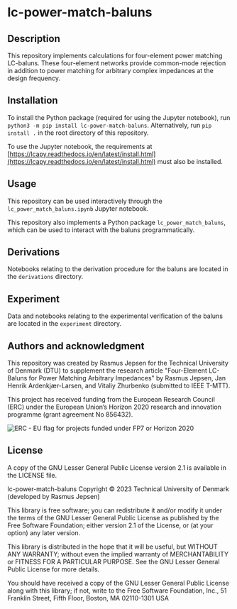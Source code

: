 # lc-power-match-baluns

## Description
This repository implements calculations for four-element power matching LC-baluns.
These four-element networks provide common-mode rejection in addition to power matching for arbitrary complex impedances at the design frequency.

## Installation
To install the Python package (required for using the Jupyter notebook), run `python3 -m pip install lc-power-match-baluns`.
Alternatively, run `pip install .` in the root directory of this repository.

To use the Jupyter notebook, the requirements at [https://lcapy.readthedocs.io/en/latest/install.html](https://lcapy.readthedocs.io/en/latest/install.html) must also be installed.

## Usage
This repository can be used interactively through the `lc_power_match_baluns.ipynb` Jupyter notebook.

This repository also implements a Python package `lc_power_match_baluns`, which can be used to interact with the baluns programmatically.

## Derivations
Notebooks relating to the derivation procedure for the baluns are located in the `derivations` directory.

## Experiment
Data and notebooks relating to the experimental verification of the baluns are located in the `experiment` directory.

## Authors and acknowledgment
This repository was created by Rasmus Jepsen for the Technical University of Denmark (DTU) to supplement the research article "Four-Element LC-Baluns for Power Matching Arbitrary Impedances" by Rasmus Jepsen, Jan Henrik Ardenkjær-Larsen, and Vitaliy Zhurbenko (submitted to IEEE T-MTT).

This project has received funding from the European Research Council (ERC) under the European Union’s Horizon 2020 research and innovation programme (grant agreement No 856432).

![ERC - EU flag for projects funded under FP7 or Horizon 2020](https://erc.europa.eu/sites/default/files/LOGO_ERC-FLAG_EU%20NEGATIF.jpg)

## License
A copy of the GNU Lesser General Public License version 2.1 is available in the LICENSE file.

lc-power-match-baluns
Copyright © 2023 Technical University of Denmark (developed by Rasmus Jepsen)

This library is free software; you can redistribute it and/or
modify it under the terms of the GNU Lesser General Public
License as published by the Free Software Foundation; either
version 2.1 of the License, or (at your option) any later version.

This library is distributed in the hope that it will be useful,
but WITHOUT ANY WARRANTY; without even the implied warranty of
MERCHANTABILITY or FITNESS FOR A PARTICULAR PURPOSE.  See the GNU
Lesser General Public License for more details.

You should have received a copy of the GNU Lesser General Public
License along with this library; if not, write to the Free Software
Foundation, Inc., 51 Franklin Street, Fifth Floor, Boston, MA  02110-1301  USA
